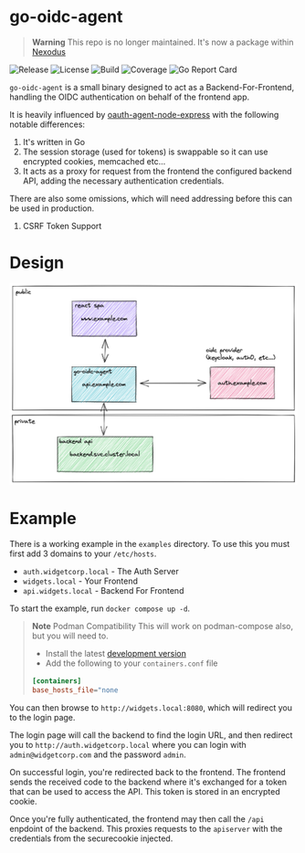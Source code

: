 go-oidc-agent
=============

> **Warning**
> This repo is no longer maintained. It's now a package within [Nexodus](https://github.com/nexodus-io/nexodus/)

![Release][badge1] ![License][badge2] ![Build][badge3] ![Coverage][badge4] ![Go Report Card][badge5]

`go-oidc-agent` is a small binary designed to act as a Backend-For-Frontend, handling the OIDC authentication on behalf of the frontend app.

It is heavily influenced by [oauth-agent-node-express](https://github.com/curityio/oauth-agent-node-express) with the following notable differences:

1. It's written in Go
1. The session storage (used for tokens) is swappable so it can use encrypted cookies, memcached etc...
1. It acts as a proxy for request from the frontend the configured backend API, adding the necessary authentication credentials.

There are also some omissions, which will need addressing before this can be used in production.

1. CSRF Token Support

# Design

![design](./docs/go-oidc-agent-deployment.png)

# Example

There is a working example in the `examples` directory.
To use this you must first add 3 domains to your `/etc/hosts`.

- `auth.widgetcorp.local` - The Auth Server
- `widgets.local` - Your Frontend
- `api.widgets.local` - Backend For Frontend

To start the example, run `docker compose up -d`.

> **Note** Podman Compatibility
> This will work on podman-compose also, but you will need to.
> - Install the latest [development version](https://github.com/containers/podman-compose#installation)
> - Add the following to your `containers.conf` file
> ```conf
> [containers]
> base_hosts_file="none
> ```

You can then browse to `http://widgets.local:8080`, which will redirect you to the login page.

The login page will call the backend to find the login URL, and then redirect you to `http://auth.widgetcorp.local` where you can login with `admin@widgetcorp.com` and the password `admin`.

On successful login, you're redirected back to the frontend.
The frontend sends the received code to the backend where it's exchanged for a token that can be used to access the API. This token is stored in an encrypted cookie.

Once you're fully authenticated, the frontend may then call the `/api` enpdoint of the backend. This proxies requests to the `apiserver` with the credentials from the securecookie injected.


[badge1]: https://img.shields.io/github/v/release/redhat-et/go-oidc-agent?style=for-the-badge
[badge2]: https://img.shields.io/github/license/redhat-et/go-oidc-agent?style=for-the-badge
[badge3]: https://img.shields.io/github/actions/workflow/status/redhat-et/go-oidc-agent/ci.yml?branch=main&style=for-the-badge
[badge4]: https://img.shields.io/coverallsCoverage/github/redhat-et/go-oidc-agent?branch=main&style=for-the-badge
[badge5]: https://goreportcard.com/badge/github.com/nexodus-io/nexodus/pkg/oidcagent?style=for-the-badge
